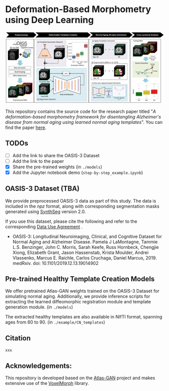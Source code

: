 # Deformation-Based Morphometry using Deep Learning

![Workflow](./figs/WorkFlow.png)

This repository contains the source code for the research paper titled "*A deformation-based morphometry framework for disentangling Alzheimer's disease from normal aging using learned normal aging templates*". You can find the paper [here](xxx). <!-- Insert paper link here -->

## TODOs
- [ ] Add the link to share the OASIS-3 Dataset
- [ ] Add the link to the paper
- [x] Share the pre-trained weights (in `./models`)
- [x] Add the Jupyter notebook demo (`step-by-step_example.ipynb`)

## OASIS-3 Dataset (TBA)
We provide preprocessed OASIS-3 data as part of this study. The data is included in the *npz* format, along with corresponding segmentation masks generated using [SynthSeg](https://github.com/BBillot/SynthSeg) version 2.0.

If you use this dataset, please cite the following and refer to the corresponding [Data Use Agreement](https://www.oasis-brains.org/#access) .
- OASIS-3: Longitudinal Neuroimaging, Clinical, and Cognitive Dataset for Normal Aging and Alzheimer Disease.
Pamela J LaMontagne, Tammie L.S. Benzinger, John C. Morris, Sarah Keefe, Russ Hornbeck, Chengjie Xiong, Elizabeth Grant, Jason Hassenstab, Krista Moulder, Andrei Vlassenko, Marcus E. Raichle, Carlos Cruchaga, Daniel Marcus, 2019. medRxiv. doi: 10.1101/2019.12.13.19014902

## Pre-trained Healthy Template Creation Models
We offer pretrained Atlas-GAN weights trained on the OASIS-3 Dataset for simulating normal aging. Additionally, we provide inference scripts for extracting the learned diffeomorphic registration module and template generation module. (in `./models`)

The extracted healthy templates are also available in NIfTI format, spanning ages from 60 to 90. (in `./example/CN_templates`)

## Citation
```
xxx
```

## Acknowledgements:
This repository is developed based on the [Atlas-GAN](https://github.com/neel-dey/Atlas-GAN) project and makes extensive use of the [VoxelMorph](https://github.com/voxelmorph/voxelmorph) library. 

